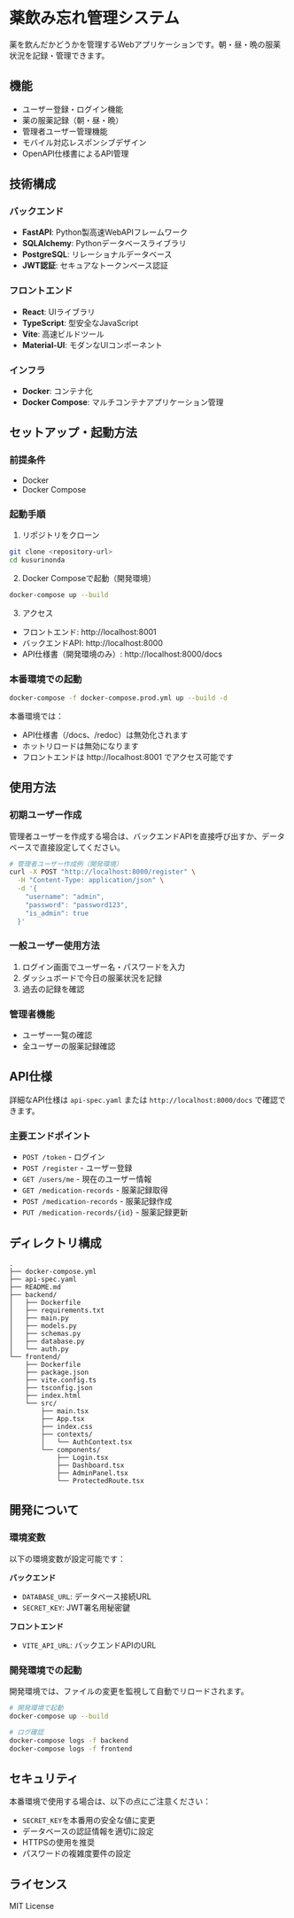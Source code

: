 # 薬飲み忘れ管理システム

薬を飲んだかどうかを管理するWebアプリケーションです。朝・昼・晩の服薬状況を記録・管理できます。

## 機能

- ユーザー登録・ログイン機能
- 薬の服薬記録（朝・昼・晩）
- 管理者ユーザー管理機能
- モバイル対応レスポンシブデザイン
- OpenAPI仕様書によるAPI管理

## 技術構成

### バックエンド
- **FastAPI**: Python製高速WebAPIフレームワーク
- **SQLAlchemy**: Pythonデータベースライブラリ
- **PostgreSQL**: リレーショナルデータベース
- **JWT認証**: セキュアなトークンベース認証

### フロントエンド
- **React**: UIライブラリ
- **TypeScript**: 型安全なJavaScript
- **Vite**: 高速ビルドツール
- **Material-UI**: モダンなUIコンポーネント

### インフラ
- **Docker**: コンテナ化
- **Docker Compose**: マルチコンテナアプリケーション管理

## セットアップ・起動方法

### 前提条件
- Docker
- Docker Compose

### 起動手順

1. リポジトリをクローン
```bash
git clone <repository-url>
cd kusurinonda
```

2. Docker Composeで起動（開発環境）
```bash
docker-compose up --build
```

3. アクセス
- フロントエンド: http://localhost:8001
- バックエンドAPI: http://localhost:8000
- API仕様書（開発環境のみ）: http://localhost:8000/docs

### 本番環境での起動
```bash
docker-compose -f docker-compose.prod.yml up --build -d
```

本番環境では：
- API仕様書（/docs、/redoc）は無効化されます
- ホットリロードは無効になります
- フロントエンドは http://localhost:8001 でアクセス可能です

## 使用方法

### 初期ユーザー作成
管理者ユーザーを作成する場合は、バックエンドAPIを直接呼び出すか、データベースで直接設定してください。

```bash
# 管理者ユーザー作成例（開発環境）
curl -X POST "http://localhost:8000/register" \
  -H "Content-Type: application/json" \
  -d '{
    "username": "admin",
    "password": "password123",
    "is_admin": true
  }'
```

### 一般ユーザー使用方法
1. ログイン画面でユーザー名・パスワードを入力
2. ダッシュボードで今日の服薬状況を記録
3. 過去の記録を確認

### 管理者機能
- ユーザー一覧の確認
- 全ユーザーの服薬記録確認

## API仕様

詳細なAPI仕様は `api-spec.yaml` または `http://localhost:8000/docs` で確認できます。

### 主要エンドポイント

- `POST /token` - ログイン
- `POST /register` - ユーザー登録
- `GET /users/me` - 現在のユーザー情報
- `GET /medication-records` - 服薬記録取得
- `POST /medication-records` - 服薬記録作成
- `PUT /medication-records/{id}` - 服薬記録更新

## ディレクトリ構成

```
.
├── docker-compose.yml
├── api-spec.yaml
├── README.md
├── backend/
│   ├── Dockerfile
│   ├── requirements.txt
│   ├── main.py
│   ├── models.py
│   ├── schemas.py
│   ├── database.py
│   └── auth.py
└── frontend/
    ├── Dockerfile
    ├── package.json
    ├── vite.config.ts
    ├── tsconfig.json
    ├── index.html
    └── src/
        ├── main.tsx
        ├── App.tsx
        ├── index.css
        ├── contexts/
        │   └── AuthContext.tsx
        └── components/
            ├── Login.tsx
            ├── Dashboard.tsx
            ├── AdminPanel.tsx
            └── ProtectedRoute.tsx
```

## 開発について

### 環境変数

以下の環境変数が設定可能です：

**バックエンド**
- `DATABASE_URL`: データベース接続URL
- `SECRET_KEY`: JWT署名用秘密鍵

**フロントエンド**
- `VITE_API_URL`: バックエンドAPIのURL

### 開発環境での起動

開発環境では、ファイルの変更を監視して自動でリロードされます。

```bash
# 開発環境で起動
docker-compose up --build

# ログ確認
docker-compose logs -f backend
docker-compose logs -f frontend
```

## セキュリティ

本番環境で使用する場合は、以下の点にご注意ください：

- `SECRET_KEY`を本番用の安全な値に変更
- データベースの認証情報を適切に設定
- HTTPSの使用を推奨
- パスワードの複雑度要件の設定

## ライセンス

MIT License
